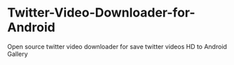 # Twitter-Video-Downloader-for-Android
Open source twitter video downloader for save twitter videos HD to Android Gallery
